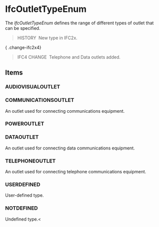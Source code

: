 # IfcOutletTypeEnum

The _IfcOutletTypeEnum_ defines the range of different types of outlet that can be specified.

> HISTORY&nbsp; New type in IFC2x.

{ .change-ifc2x4}
> IFC4 CHANGE&nbsp; Telephone and Data outlets added.

## Items

### AUDIOVISUALOUTLET


### COMMUNICATIONSOUTLET
An outlet used for connecting communications equipment.

### POWEROUTLET


### DATAOUTLET
An outlet used for connecting data communications equipment.

### TELEPHONEOUTLET
An outlet used for connecting telephone communications equipment.

### USERDEFINED
User-defined type.

### NOTDEFINED
Undefined type.<
